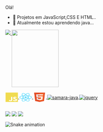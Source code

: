 Olá!

- 🔭 Projetos em JavaScript,CSS E HTML..
- 🌱 Atualmente estou aprendendo java...

<div>

  <a href="https://github.com/SamaraFlor">
  <img height="200em" src="https://github-readme-stats.vercel.app/api?username=SamaraFlor&show_icons=true&theme=dracula&include_all_commits=true&count_private=true"/>
  <img align="top" width="148" height="180" src="https://acegif.com/wp-content/uploads/funny-anime-gif-14.gif">
  
</div>
  
<div style="display: inline_block"><br>
  <img align="center" alt="samara-Js" height="30" width="40" src="https://raw.githubusercontent.com/devicons/devicon/master/icons/javascript/javascript-plain.svg">
  <img align="center" alt="samara-React" height="30" width="40" src="https://raw.githubusercontent.com/devicons/devicon/master/icons/react/react-original.svg">
  <img align="center" alt="samara-HTML" height="30" width="40" src="https://raw.githubusercontent.com/devicons/devicon/master/icons/html5/html5-original.svg">
  <img align="center" alt="samara-java" height="30" width="40" src= "https://img.shields.io/badge/Java-ED8B00?style=for-the-badge&logo=java&logoColor=white">
  <img align="center" alt="jquery" height="30" width="40" src= "https://img.shields.io/badge/jQuery-0769AD?style=for-the-badge&logo=jquery&logoColor=white">

</div>

  ##

<div> 
  <a href = "mailto:s.samaraflor2021@gmail.com"><img src="https://img.shields.io/badge/-Gmail-%23333?style=for-the-badge&logo=gmail&logoColor=white" target="_blank"></a>
  <a href="https://www.linkedin.com/in/samara-flor-79b6b0215/" target="_blank"><img src="https://img.shields.io/badge/-LinkedIn-%230077B5?style=for-the-badge&logo=linkedin&logoColor=white" target="_blank"></a> 
   <a href= " 11 998373829"><img src = "https://img.shields.io/badge/WhatsApp-25D366?style=for-the-badge&logo=whatsapp&logoColor=white" target="_blank"></a>  
   
   ![Snake animation](https://github.com/SamaraFlor/SamaraFlor/blob/output/github-contribution-grid-snake.svg)
  
</div>
